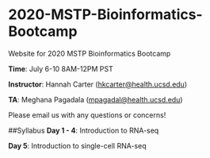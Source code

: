 # 2020-MSTP-Bioinformatics-Bootcamp
Website for 2020 MSTP Bioinformatics Bootcamp

**Time**: July 6-10 8AM-12PM PST

**Instructor**: Hannah Carter (hkcarter@health.ucsd.edu)

**TA**: Meghana Pagadala (mpagadal@health.ucsd.edu)

Please email us with any questions or concerns!


##Syllabus
**Day 1 - 4**: Introduction to RNA-seq

**Day 5**: Introduction to single-cell RNA-seq
